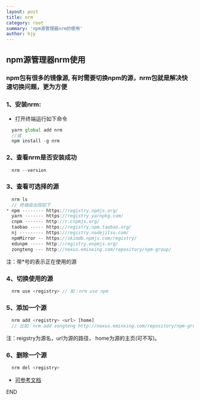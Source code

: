 ```yaml
---
layout: post
title: nrm
category: root
summary: 'npm源管理器nrm的使用'
author: hjy
---
```

## npm源管理器nrm使用

### npm包有很多的镜像源, 有时需要切换npm的源，nrm包就是解决快速切换问题，更为方便

### 1、安装nrm:

* 打开终端运行如下命令

```javascript
  yarn global add nrm
  //或
  npm install -g nrm
```

### 2、查看nrm是否安装成功

```javascript
  nrm --version
```

### 3、查看可选择的源

```javascript
  nrm ls
  // 终端会出现如下
* npm -------- https://registry.npmjs.org/
  yarn ------- https://registry.yarnpkg.com/
  cnpm ------- http://r.cnpmjs.org/
  taobao ----- https://registry.npm.taobao.org/
  nj --------- https://registry.nodejitsu.com/
  npmMirror -- https://skimdb.npmjs.com/registry/
  edunpm ----- http://registry.enpmjs.org/
  zongteng --- http://nexus.eminxing.com/repository/npm-group/
```

注：带*号的表示正在使用的源

### 4、切换使用的源

```javascript
  nrm use <registry> // 如：nrm use npm
```

### 5、添加一个源

```javascript
  nrm add <registry> <url> [home]
  // 比如：nrm add zongteng http://nexus.eminxing.com/repository/npm-group/
```
注：reigstry为源名，url为源的路径， home为源的主页(可不写)。

### 6、删除一个源

```javascript
  nrm del <registry> 
```

* [可参考文档](https://segmentfault.com/a/1190000017419993)

END
